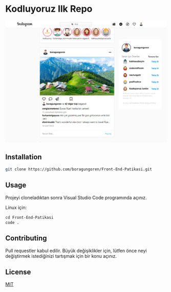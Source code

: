 # Kodluyoruz Ilk Repo

![github](figures/github.png)

## Installation


```bash
git clone https://github.com/boragungoren/Front-End-Patikasi.git
```

## Usage

Projeyi cloneladıktan sonra Visual Studio Code programında açınız.

Linux için:
```linux
cd Front-End-Patikasi
code .
```

## Contributing
Pull requestler kabul edilir. Büyük değişiklikler için, lütfen önce neyi değiştirmek istediğinizi tartışmak için bir konu açınız.


## License
[MIT](https://choosealicense.com/licenses/mit/)